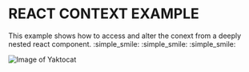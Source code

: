 # REACT CONTEXT EXAMPLE

This example shows how to access and alter the conext from a deeply nested react component. :simple_smile: :simple_smile: :simple_smile:

![Image of Yaktocat](https://warpedpuppy.github.io/ReactContext/screenShot.png)